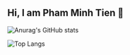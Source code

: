 ## Hi, I am Pham Minh Tien 👋


![Anurag's GitHub stats](https://github-readme-stats.vercel.app/api?username=Mystogan602&show_icons=true&theme=tokyonight )

![Top Langs](https://github-readme-stats.vercel.app/api/top-langs/?username=Mystogan602&layout=compact)
<!--
**Mystogan602/Mystogan602** is a ✨ _special_ ✨ repository because its `README.md` (this file) appears on your GitHub profile.

Here are some ideas to get you started:

- 🔭 I’m currently working on ...
- 🌱 I’m currently learning ...
- 👯 I’m looking to collaborate on ...
- 🤔 I’m looking for help with ...
- 💬 Ask me about ...
- 📫 How to reach me: ...
- 😄 Pronouns: ...
- ⚡ Fun fact: ...
-->
